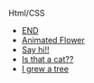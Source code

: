 Html/CSS
<br>
<ul>
  <li><a href="https://thesleepyhead.github.io/d1.html" target="_blank">END</a></li>
  <li><a href="https://thesleepyhead.github.io/flower.html" target="_blank">Animated Flower</a></li>
  <li><a href="https://thesleepyhead.github.io/d4.html" target="_blank">Say hi!!</a></li>
  <li><a href="https://thesleepyhead.github.io/d5.html" target="_blank">Is that a cat??</a></li>
  <li><a href="https://thesleepyhead.github.io/d6.html" target="_blank">I grew a tree</a></li>
</ul>
